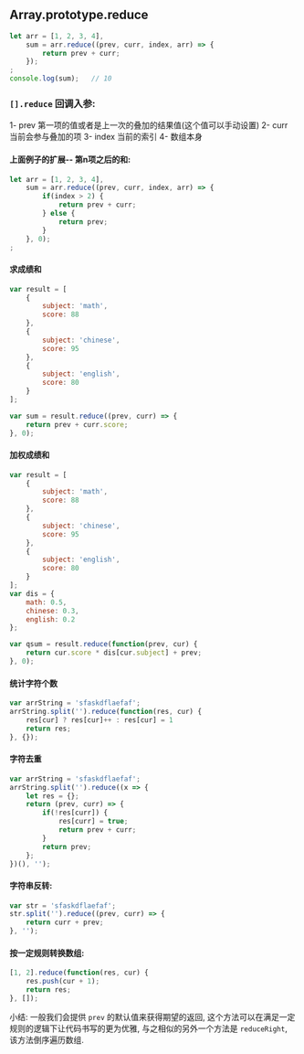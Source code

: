 ## Array.prototype.reduce

```js
let arr = [1, 2, 3, 4],
	sum = arr.reduce((prev, curr, index, arr) => {
		return prev + curr;
	});
;
console.log(sum);	// 10
```

### `[].reduce` 回调入参: 
1- prev 第一项的值或者是上一次的叠加的结果值(这个值可以手动设置)
2- curr 当前会参与叠加的项
3- index 当前的索引
4- 数组本身

#### 上面例子的扩展-- 第n项之后的和:

```js
let arr = [1, 2, 3, 4],
	sum = arr.reduce((prev, curr, index, arr) => {
		if(index > 2) {
			return prev + curr;
		} else {
			return prev;
		}
	}, 0);
;
```

#### 求成绩和

```js
var result = [
    {
        subject: 'math',
        score: 88
    },
    {
        subject: 'chinese',
        score: 95
    },
    {
        subject: 'english',
        score: 80
    }
];

var sum = result.reduce((prev, curr) => {
	return prev + curr.score;
}, 0);
```

#### 加权成绩和

```js
var result = [
    {
        subject: 'math',
        score: 88
    },
    {
        subject: 'chinese',
        score: 95
    },
    {
        subject: 'english',
        score: 80
    }
];
var dis = {
    math: 0.5,
    chinese: 0.3,
    english: 0.2
};

var qsum = result.reduce(function(prev, cur) {
    return cur.score * dis[cur.subject] + prev;
}, 0);
```

#### 统计字符个数

```js
var arrString = 'sfaskdflaefaf';
arrString.split('').reduce(function(res, cur) {
    res[cur] ? res[cur]++ : res[cur] = 1
    return res;
}, {});
```

#### 字符去重

```js
var arrString = 'sfaskdflaefaf';
arrString.split('').reduce((x => {
	let res = {};
	return (prev, curr) => {
		if(!res[curr]) {
			res[curr] = true;
			return prev + curr;
		}
		return prev;
	};
})(), '');
```

#### 字符串反转:

```js
var str = 'sfaskdflaefaf';
str.split('').reduce((prev, curr) => {
	return curr + prev;
}, '');
```

#### 按一定规则转换数组:

```js
[1, 2].reduce(function(res, cur) { 
    res.push(cur + 1); 
    return res; 
}, []);
```

小结: 一般我们会提供 `prev` 的默认值来获得期望的返回, 这个方法可以在满足一定规则的逻辑下让代码书写的更为优雅, 与之相似的另外一个方法是 `reduceRight`, 该方法倒序遍历数组.